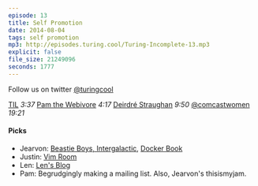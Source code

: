 ```yaml
---
episode: 13
title: Self Promotion
date: 2014-08-04
tags: self promotion
mp3: http://episodes.turing.cool/Turing-Incomplete-13.mp3
explicit: false
file_size: 21249096
seconds: 1777
---
```


Follow us on twitter [@turingcool](http://twitter.com/turingcool)

[TIL](http://justincampbell.me/til) *3:37*
[Pam the Webivore](http://thewebivore.com) *4:17*
[Deirdré Straughan](http://www.beginningwithi.com/2010/05/16/outline-for-an-autobiography/) *9:50*
[@comcastwomen](https://twitter.com/comcastwomen) *19:21*

#### Picks

* Jearvon: [Beastie Boys, Intergalactic](https://www.thisismyjam.com/iamjarvo), [Docker Book](http://www.dockerbook.com/)
* Justin: [Vim Room](https://github.com/mikewest/vimroom)
* Len: [Len's Blog](http://barrison.com)
* Pam: Begrudgingly making a mailing list. Also, Jearvon's thisismyjam.
